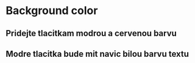# Background color
## Pridejte tlacitkam modrou a cervenou barvu
## Modre tlacitka bude mit navic bilou barvu textu
